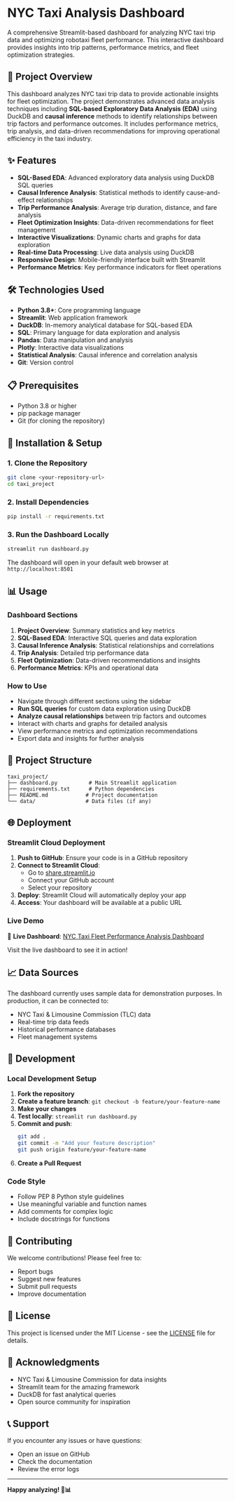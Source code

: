 # NYC Taxi Analysis Dashboard

A comprehensive Streamlit-based dashboard for analyzing NYC taxi trip data and optimizing robotaxi fleet performance. This interactive dashboard provides insights into trip patterns, performance metrics, and fleet optimization strategies.

## 🚕 Project Overview

This dashboard analyzes NYC taxi trip data to provide actionable insights for fleet optimization. The project demonstrates advanced data analysis techniques including **SQL-based Exploratory Data Analysis (EDA)** using DuckDB and **causal inference** methods to identify relationships between trip factors and performance outcomes. It includes performance metrics, trip analysis, and data-driven recommendations for improving operational efficiency in the taxi industry.

## ✨ Features

- **SQL-Based EDA**: Advanced exploratory data analysis using DuckDB SQL queries
- **Causal Inference Analysis**: Statistical methods to identify cause-and-effect relationships
- **Trip Performance Analysis**: Average trip duration, distance, and fare analysis
- **Fleet Optimization Insights**: Data-driven recommendations for fleet management
- **Interactive Visualizations**: Dynamic charts and graphs for data exploration
- **Real-time Data Processing**: Live data analysis using DuckDB
- **Responsive Design**: Mobile-friendly interface built with Streamlit
- **Performance Metrics**: Key performance indicators for fleet operations

## 🛠️ Technologies Used

- **Python 3.8+**: Core programming language
- **Streamlit**: Web application framework
- **DuckDB**: In-memory analytical database for SQL-based EDA
- **SQL**: Primary language for data exploration and analysis
- **Pandas**: Data manipulation and analysis
- **Plotly**: Interactive data visualizations
- **Statistical Analysis**: Causal inference and correlation analysis
- **Git**: Version control

## 📋 Prerequisites

- Python 3.8 or higher
- pip package manager
- Git (for cloning the repository)

## 🚀 Installation & Setup

### 1. Clone the Repository
```bash
git clone <your-repository-url>
cd taxi_project
```

### 2. Install Dependencies
```bash
pip install -r requirements.txt
```

### 3. Run the Dashboard Locally
```bash
streamlit run dashboard.py
```

The dashboard will open in your default web browser at `http://localhost:8501`

## 📊 Usage

### Dashboard Sections

1. **Project Overview**: Summary statistics and key metrics
2. **SQL-Based EDA**: Interactive SQL queries and data exploration
3. **Causal Inference Analysis**: Statistical relationships and correlations
4. **Trip Analysis**: Detailed trip performance data
5. **Fleet Optimization**: Data-driven recommendations and insights
6. **Performance Metrics**: KPIs and operational data

### How to Use

- Navigate through different sections using the sidebar
- **Run SQL queries** for custom data exploration using DuckDB
- **Analyze causal relationships** between trip factors and outcomes
- Interact with charts and graphs for detailed analysis
- View performance metrics and optimization recommendations
- Export data and insights for further analysis

## 📁 Project Structure

```
taxi_project/
├── dashboard.py          # Main Streamlit application
├── requirements.txt      # Python dependencies
├── README.md            # Project documentation
└── data/                # Data files (if any)
```

## 🌐 Deployment

### Streamlit Cloud Deployment

1. **Push to GitHub**: Ensure your code is in a GitHub repository
2. **Connect to Streamlit Cloud**: 
   - Go to [share.streamlit.io](https://share.streamlit.io)
   - Connect your GitHub account
   - Select your repository
3. **Deploy**: Streamlit Cloud will automatically deploy your app
4. **Access**: Your dashboard will be available at a public URL

### Live Demo
🚀 **Live Dashboard**: [NYC Taxi Fleet Performance Analysis Dashboard](https://nyc-taxi-fleet-performance-analysis-dashboard-m9srulrllkeivnsa.streamlit.app/)

Visit the live dashboard to see it in action!

## 📈 Data Sources

The dashboard currently uses sample data for demonstration purposes. In production, it can be connected to:
- NYC Taxi & Limousine Commission (TLC) data
- Real-time trip data feeds
- Historical performance databases
- Fleet management systems

## 🔧 Development

### Local Development Setup

1. **Fork the repository**
2. **Create a feature branch**: `git checkout -b feature/your-feature-name`
3. **Make your changes**
4. **Test locally**: `streamlit run dashboard.py`
5. **Commit and push**: 
   ```bash
   git add .
   git commit -m "Add your feature description"
   git push origin feature/your-feature-name
   ```
6. **Create a Pull Request**

### Code Style
- Follow PEP 8 Python style guidelines
- Use meaningful variable and function names
- Add comments for complex logic
- Include docstrings for functions

## 🤝 Contributing

We welcome contributions! Please feel free to:
- Report bugs
- Suggest new features
- Submit pull requests
- Improve documentation

## 📝 License

This project is licensed under the MIT License - see the [LICENSE](LICENSE) file for details.

## 🙏 Acknowledgments

- NYC Taxi & Limousine Commission for data insights
- Streamlit team for the amazing framework
- DuckDB for fast analytical queries
- Open source community for inspiration

## 📞 Support

If you encounter any issues or have questions:
- Open an issue on GitHub
- Check the documentation
- Review the error logs

---

**Happy analyzing! 🚕📊**
